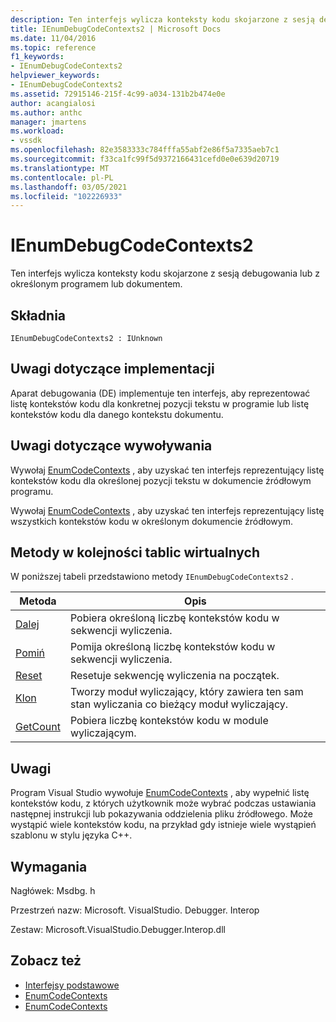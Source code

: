 ```yaml
---
description: Ten interfejs wylicza konteksty kodu skojarzone z sesją debugowania lub z określonym programem lub dokumentem.
title: IEnumDebugCodeContexts2 | Microsoft Docs
ms.date: 11/04/2016
ms.topic: reference
f1_keywords:
- IEnumDebugCodeContexts2
helpviewer_keywords:
- IEnumDebugCodeContexts2
ms.assetid: 72915146-215f-4c99-a034-131b2b474e0e
author: acangialosi
ms.author: anthc
manager: jmartens
ms.workload:
- vssdk
ms.openlocfilehash: 82e3583333c784fffa55abf2e86f5a7335aeb7c1
ms.sourcegitcommit: f33ca1fc99f5d9372166431cefd0e0e639d20719
ms.translationtype: MT
ms.contentlocale: pl-PL
ms.lasthandoff: 03/05/2021
ms.locfileid: "102226933"
---
```

# <a name="ienumdebugcodecontexts2"></a>IEnumDebugCodeContexts2
Ten interfejs wylicza konteksty kodu skojarzone z sesją debugowania lub z określonym programem lub dokumentem.

## <a name="syntax"></a>Składnia

```
IEnumDebugCodeContexts2 : IUnknown
```

## <a name="notes-for-implementers"></a>Uwagi dotyczące implementacji
 Aparat debugowania (DE) implementuje ten interfejs, aby reprezentować listę kontekstów kodu dla konkretnej pozycji tekstu w programie lub listę kontekstów kodu dla danego kontekstu dokumentu.

## <a name="notes-for-callers"></a>Uwagi dotyczące wywoływania
 Wywołaj [EnumCodeContexts](../../../extensibility/debugger/reference/idebugprogram2-enumcodecontexts.md) , aby uzyskać ten interfejs reprezentujący listę kontekstów kodu dla określonej pozycji tekstu w dokumencie źródłowym programu.

 Wywołaj [EnumCodeContexts](../../../extensibility/debugger/reference/idebugdocumentcontext2-enumcodecontexts.md) , aby uzyskać ten interfejs reprezentujący listę wszystkich kontekstów kodu w określonym dokumencie źródłowym.

## <a name="methods-in-vtable-order"></a>Metody w kolejności tablic wirtualnych
 W poniższej tabeli przedstawiono metody `IEnumDebugCodeContexts2` .

|Metoda|Opis|
|------------|-----------------|
|[Dalej](../../../extensibility/debugger/reference/ienumdebugcodecontexts2-next.md)|Pobiera określoną liczbę kontekstów kodu w sekwencji wyliczenia.|
|[Pomiń](../../../extensibility/debugger/reference/ienumdebugcodecontexts2-skip.md)|Pomija określoną liczbę kontekstów kodu w sekwencji wyliczenia.|
|[Reset](../../../extensibility/debugger/reference/ienumdebugcodecontexts2-reset.md)|Resetuje sekwencję wyliczenia na początek.|
|[Klon](../../../extensibility/debugger/reference/ienumdebugcodecontexts2-clone.md)|Tworzy moduł wyliczający, który zawiera ten sam stan wyliczania co bieżący moduł wyliczający.|
|[GetCount](../../../extensibility/debugger/reference/ienumdebugcodecontexts2-getcount.md)|Pobiera liczbę kontekstów kodu w module wyliczającym.|

## <a name="remarks"></a>Uwagi
 Program Visual Studio wywołuje [EnumCodeContexts](../../../extensibility/debugger/reference/idebugprogram2-enumcodecontexts.md) , aby wypełnić listę kontekstów kodu, z których użytkownik może wybrać podczas ustawiania następnej instrukcji lub pokazywania oddzielenia pliku źródłowego. Może wystąpić wiele kontekstów kodu, na przykład gdy istnieje wiele wystąpień szablonu w stylu języka C++.

## <a name="requirements"></a>Wymagania
 Nagłówek: Msdbg. h

 Przestrzeń nazw: Microsoft. VisualStudio. Debugger. Interop

 Zestaw: Microsoft.VisualStudio.Debugger.Interop.dll

## <a name="see-also"></a>Zobacz też
- [Interfejsy podstawowe](../../../extensibility/debugger/reference/core-interfaces.md)
- [EnumCodeContexts](../../../extensibility/debugger/reference/idebugprogram2-enumcodecontexts.md)
- [EnumCodeContexts](../../../extensibility/debugger/reference/idebugdocumentcontext2-enumcodecontexts.md)
